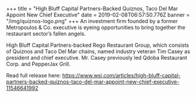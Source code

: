 +++
title = "High Bluff Capital Partners-Backed Quiznos, Taco Del Mar Appoint New Chief Executive"
date = 2019-02-08T06:57:50.776Z
banner = "/img/quiznos-logo.png"
+++
An investment firm founded by a former Metropoulos &amp; Co. executive is eyeing opportunities to bring together the restaurant sector’s fallen angels.

High Bluff Capital Partners-backed Rego Restaurant Group, which consists of Quiznos and Taco Del Mar chains, named industry veteran Tim Casey as president and chief executive. Mr. Casey previously led Qdoba Restaurant Corp. and PepperJax Grill.

Read full release here: <https://www.wsj.com/articles/high-bluff-capital-partners-backed-quiznos-taco-del-mar-appoint-new-chief-executive-11546641992>

